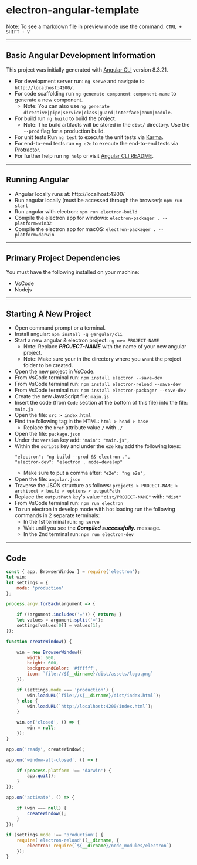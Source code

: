 # electron-angular-template

Note: To see a markdown file in preview mode use the command: `CTRL + SHIFT + V`

---

## Basic Angular Development Information

This project was initially generated with [Angular CLI](https://github.com/angular/angular-cli) version 8.3.21.

- For development server run: `ng serve` and navigate to `http://localhost:4200/`.
- For code scaffolding run `ng generate component component-name` to generate a new component.
    - Note: You can also use `ng generate directive|pipe|service|class|guard|interface|enum|module`.
- For build run `ng build` to build the project.
    - Note: The build artifacts will be stored in the `dist/` directory. Use the `--prod` flag for a production build.
- For unit tests Run `ng test` to execute the unit tests via [Karma](https://karma-runner.github.io).
- For end-to-end tests run `ng e2e` to execute the end-to-end tests via [Protractor](http://www.protractortest.org/).
- For further help run `ng help` or visit [Angular CLI README](https://github.com/angular/angular-cli/blob/master/README.md).

---

## Running Angular

- Angular locally runs at: http://localhost:4200/
- Run angular locally (must be accessed through the browser): `npm run start`
- Run angular with electron: `npm run electron-build`
- Compile the electron app for windows: `electron-packager . --platform=win32`
- Compile the electron app for macOS: `electron-packager . --platform=darwin`

---

## Primary Project Dependencies

You must have the following installed on your machine:
- VsCode
- Nodejs

---

## Starting A New Project

- Open command prompt or a terminal.
- Install angular: `npm install -g @angular/cli`
- Start a new angular & electron project: `ng new PROJECT-NAME`
    - Note: Replace ***PROJECT-NAME*** with the name of your new angular project.
    - Note: Make sure your in the directory where you want the project folder to be created.
- Open the new project in VsCode.
- From VsCode terminal run: `npm install electron --save-dev`
- From VsCode terminal run: `npm install electron-reload --save-dev`
- From VsCode terminal run: `npm install electron-packager --save-dev`
- Create the new JavaScript file: `main.js`
- Insert the code (from `Code` section at the bottom of this file) into the file: `main.js`
- Open the file: `src > index.html`
- Find the following tag in the HTML: `html > head > base`
    - Replace the `href` attribute value `/` with `./`
- Open the file: `package.json`
- Under the `version` key add: `"main": "main.js",`
- Within the `scripts` key and under the `e2e` key add the following keys: 
    ```
    "electron": "ng build --prod && electron .",
    "electron-dev": "electron . mode=develop"
    ```
    - Make sure to put a comma after: `"e2e": "ng e2e",`
- Open the file: `angular.json`
- Traverse the JSON structure as follows: `projects > PROJECT-NAME > architect > build > options > outputPath`
- Replace the `outputPath` key's value `"dist/PROJECT-NAME"` with: `"dist"`
- From VsCode terminal run: `npm run electron`
- To run electron in develop mode with hot loading run the following commands in 2 separate terminals:
    - In the 1st terminal run: `ng serve`
    - Wait until you see the ***Compiled successfully.*** message.
    - In the 2nd terminal run: `npm run electron-dev`
    
---

## Code

```javascript
const { app, BrowserWindow } = require('electron');
let win;
let settings = {
    mode: 'production'
};

process.argv.forEach(argument => {

    if (!argument.includes('=')) { return; }
    let values = argument.split('=');
    settings[values[0]] = values[1];
});

function createWindow() {

    win = new BrowserWindow({
        width: 600,
        height: 600,
        backgroundColor: '#ffffff',
        icon: `file://${__dirname}/dist/assets/logo.png`
    });

    if (settings.mode === 'production') {
        win.loadURL(`file://${__dirname}/dist/index.html`);
    } else {
        win.loadURL(`http://localhost:4200/index.html`);
    }

    win.on('closed', () => {
        win = null;
    });
}

app.on('ready', createWindow);

app.on('window-all-closed', () => {

    if (process.platform !== 'darwin') {
        app.quit();
    }
});

app.on('activate', () => {

    if (win === null) {
        createWindow();
    }
});

if (settings.mode !== 'production') {
    require('electron-reload')(__dirname, {
        electron: require(`${__dirname}/node_modules/electron`)
    });
}
```